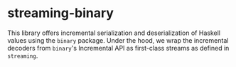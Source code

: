 # streaming-binary

This library offers incremental serialization and deserialization of
Haskell values using the `binary` package. Under the hood, we wrap the
incremental decoders from `binary`'s Incremental API as first-class
streams as defined in `streaming`.
